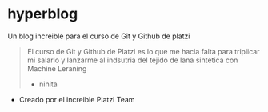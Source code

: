 # hyperblog
Un blog increible para el curso de Git y Github de platzi
>El curso de Git y Github de Platzi es lo que me hacia falta para triplicar mi salario y lanzarme al indsutria del tejido de lana sintetica con Machine Leraning
> - ninita 

* Creado por el increible Platzi Team
